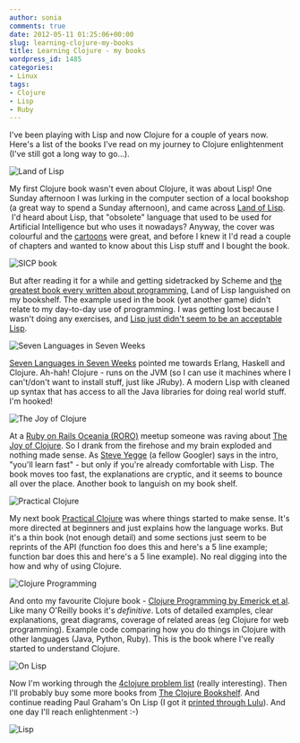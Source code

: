```yaml
---
author: sonia
comments: true
date: 2012-05-11 01:25:06+00:00
slug: learning-clojure-my-books
title: Learning Clojure - my books
wordpress_id: 1485
categories:
- Linux
tags:
- Clojure
- Lisp
- Ruby
---
```


I've been playing with Lisp and now Clojure for a couple of years now. Here's a list of the books I've read on my journey to Clojure enlightenment (I've still got a long way to go...).

![Land of Lisp](http://nostarch.com/sites/default/files/imagecache/product_full/lisp.png)





My first Clojure book wasn't even about Clojure, it was about Lisp! One Sunday afternoon I was lurking in the computer section of a local bookshop (a great way to spend a Sunday afternoon), and came across [Land of Lisp](http://nostarch.com/lisp.htm).  I'd heard about Lisp, that "obsolete" language that used to be used for Artificial Intelligence but who uses it nowadays? Anyway, the cover was colourful and the [cartoons](http://blog.snowfrog.net/2011/03/27/lisp-and-python/) were great, and before I knew it I'd read a couple of chapters and wanted to know about this Lisp stuff and I bought the book.





![SICP book](http://mitpress.mit.edu/sicp/full-text/book/cover.jpg)





But after reading it for a while and getting sidetracked by Scheme and [the greatest book every written about programming](http://mitpress.mit.edu/sicp/full-text/book/book.html), Land of Lisp languished on my bookshelf. The example used in the book (yet another game) didn't relate to my day-to-day use of programming. I was getting lost because I wasn't doing any exercises, and [Lisp just didn't seem to be an acceptable Lisp](http://steve-yegge.blogspot.com.au/2006/04/lisp-is-not-acceptable-lisp.html).





![Seven Languages in Seven Weeks](http://imagery.pragprog.com/products/195/btlang_xlargecover.jpg?1298589937)





[Seven Languages in Seven Weeks](http://pragprog.com/book/btlang/seven-languages-in-seven-weeks) pointed me towards Erlang, Haskell and Clojure. Ah-hah! Clojure - runs on the JVM (so I can use it machines where I can't/don't want to install stuff, just like JRuby). A modern Lisp with cleaned up syntax that has access to all the Java libraries for doing real world stuff. I'm hooked!





![The Joy of Clojure](http://joyofclojure.com/wp-content/uploads/2011/07/joy-of-clojure-cover-239x300.jpg)





At a [Ruby on Rails Oceania (RORO)](http://ruby.org.au/) meetup someone was raving about [The Joy of Clojure](http://www.amazon.com/The-Joy-Clojure-Thinking-Way/dp/1935182641). So I drank from the firehose and my brain exploded and nothing made sense. As [Steve Yegge](http://en.wikipedia.org/wiki/Steve_Yegge) (a fellow Googler) says in the intro, "you'll learn fast" - but only if you're already comfortable with Lisp. The book moves too fast, the explanations are cryptic, and it seems to bounce all over the place. Another book to languish on my book shelf.





![Practical Clojure](http://www.apress.com/media/catalog/product/cache/9/image/9df78eab33525d08d6e5fb8d27136e95/A/9/A9781430272311-3d_11.png)





My next book [Practical Clojure](http://www.amazon.com/Practical-Clojure-Experts-Voice-Source/dp/1430272317/ref=pd_sim_b_4) was where things started to make sense. It's more directed at beginners and just explains how the language works. But it's a thin book (not enough detail) and some sections just seem to be reprints of the API (function foo does this and here's a 5 line example; function bar does this and here's a 5 line example). No real digging into the how and why of using Clojure.





![Clojure Programming](http://photo.goodreads.com/books/1328761653l/10883803.jpg)





And onto my favourite Clojure book - [Clojure Programming by Emerick et al](http://www.clojurebook.com/). Like many O'Reilly books it's _definitive_. Lots of detailed examples, clear explanations, great diagrams, coverage of related areas (eg Clojure for web programming). Example code comparing how you do things in Clojure with other languages (Java, Python, Ruby). This is the book where I've really started to understand Clojure.





![On Lisp](http://ep.yimg.com/ca/I/paulgraham_2202_3475946)





Now I'm working through the [4clojure problem list](http://www.4clojure.com/) (really interesting). Then I'll probably buy some more books from [The Clojure Bookshelf](http://www.amazon.com/Clojure-Bookshelf/lm/R3LG3ZBZS4GCTH). And continue reading Paul Graham's On Lisp (I got it [printed through Lulu](http://www.lurklurk.org/onlisp/onlisp.html)). And one day I'll reach enlightenment :-)







![Lisp](http://imgs.xkcd.com/comics/lisp.jpg)
